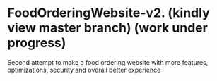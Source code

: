 # FoodOrderingWebsite-v2.  (kindly view master branch) (work under progress)
Second attempt to make a food ordering website with more features, optimizations, security and overall better experience 
